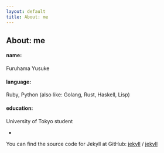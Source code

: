 ```yaml
---
layout: default
title: About: me
---
```


## About: me

#### name:
Furuhama Yusuke

#### language:
Ruby, Python
(also like: Golang, Rust, Haskell, Lisp)

#### education:
University of Tokyo student


-


You can find the source code for Jekyll at GitHub:
[jekyll][jekyll-organization] /
[jekyll](https://github.com/jekyll/jekyll)

[jekyll-organization]: https://github.com/jekyll
